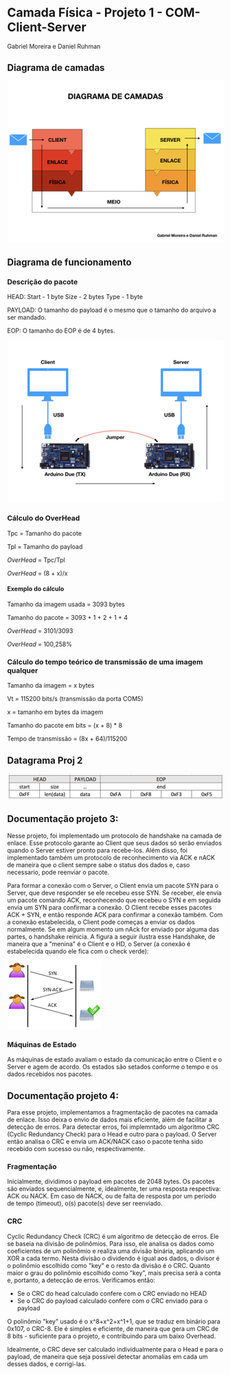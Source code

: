 # Camada Física - Projeto 1 - COM-Client-Server
Gabriel Moreira e Daniel Ruhman


## Diagrama de camadas

 ![Diagrama de camadas](images/final.001.jpeg)


## Diagrama de funcionamento
### Descrição do pacote
HEAD: 
Start - 1 byte
Size - 2 bytes
Type - 1 byte

PAYLOAD:
O tamanho do payload é o mesmo que o tamanho do arquivo a ser mandado.

EOP:
O tamanho do EOP é de 4 bytes.


 ![Diagrama de funcionamento](images/final.002.jpeg)
 
 ### Cálculo do OverHead
 
 Tpc = Tamanho do pacote
 
 Tpl = Tamanho do payload
 
 _OverHead_ = Tpc/Tpl
 
 _OverHead_ = (8 + x)/x
 
 #### Exemplo do cálculo
 
 Tamanho da imagem usada = 3093 bytes
 
 Tamanho do pacote = 3093 + 1 + 2 + 1 + 4
 
 
 
 _OverHead_ = 3101/3093
 
 _OverHead_ = 100,258%

### Cálculo do tempo teórico de transmissão de uma imagem qualquer
Tamanho da imagem = x bytes

Vt = 115200 bits/s (transmissão da porta COM5)

x = tamanho em bytes da imagem

Tamanho do pacote em bits = (x + 8) * 8

Tempo de transmissão = (8x + 64)/115200




## Datagrama Proj 2

 ![Datagrama](images/datagrama.png)

## Documentação projeto 3:

Nesse projeto, foi implementado um protocolo de handshake na camada de enlace.
Esse protocolo garante ao Client que seus dados só serão enviados quando o Server estiver
pronto para recebe-los.
Além disso, foi implementado também um protocolo de reconhecimento via ACK e nACK de maneira que o client sempre
 sabe o status dos dados e, caso necessario, pode reenviar o pacote.

 Para formar a conexão com o Server, o Client envia um pacote SYN para o Server, que deve responder se ele recebeu esse SYN. Se receber, ele envia um pacote comando ACK, reconhecendo que recebeu o SYN e em seguida envia um SYN para confirmar a conexão. O Client recebe esses pacotes ACK + SYN, e  então responde ACK para confirmar a conexão também. Com a conexão estabelecida, o Client pode começas a enviar os dados normalmente. Se em algum momento um nAck for enviado por alguma das partes, o handshake reinicia. A figura a seguir ilustra esse Handshake, de maneira que a "menina" é o Client e o HD, o Server (a conexão é estabelecida quando ele fica com o check verde):

![Datagrama](images/Handshake.png)

### Máquinas de Estado

As máquinas de estado avaliam o estado da comunicação entre  o Client e o Server e agem de acordo. Os estados são setados conforme o tempo e os dados recebidos nos pacotes.

## Documentação projeto 4:

Para esse projeto, implementamos a fragmentação de pacotes na camada de enlace. Isso deixa o envio de dados mais eficiente, além de facilitar a detecção de erros.
Para detectar erros, foi implemntado um algoritmo CRC (Cyclic Redundancy Check) para o Head e outro para o payload. O Server então analisa o CRC e envia um ACK/NACK caso o pacote tenha sido recebido com sucesso ou não, respectivamente.

### Fragmentação

Inicialmente, dividimos o payload em pacotes de 2048 bytes. Os pacotes são enviados sequencialmente, e, idealmente, ter uma resposta respectiva: ACK ou NACK.
Em caso de NACK, ou de falta de resposta por um período de tempo (timeout), o(s) pacote(s) deve ser reenviado.

### CRC

Cyclic Redundancy Check (CRC) é um algoritmo de detecção de erros. Ele se baseia na divisão de polinômios. Para isso, ele analisa os dados como coeficientes de um polinômio e realiza uma divisão binária, aplicando um XOR a cada termo. 
Nesta divisão o dividendo é igual aos dados, o divisor é o polinômio escolhido como "key" e o resto da divisão é o CRC. Quanto maior o grau do polinômio escolhido como "key", mais precisa será a conta e, portanto, a detecção de erros. Verificamos então:

* Se o CRC do head calculado confere com o CRC enviado no HEAD
* Se o CRC do payload calculado confere com o CRC enviado para o payload


O polinômio "key" usado é o x^8+x^2+x^1+1, que se traduz em binário para 0x107, o CRC-8. Ele é simples e eficiente, de maneira que gera um CRC de 8 bits - suficiente para o projeto, e contribuindo para um baixo Overhead.

Idealmente, o CRC deve ser calculado individualmente para o Head e para o payload, de maneira que seja possível detectar anomalias em cada um desses dados, e corrigi-las.
